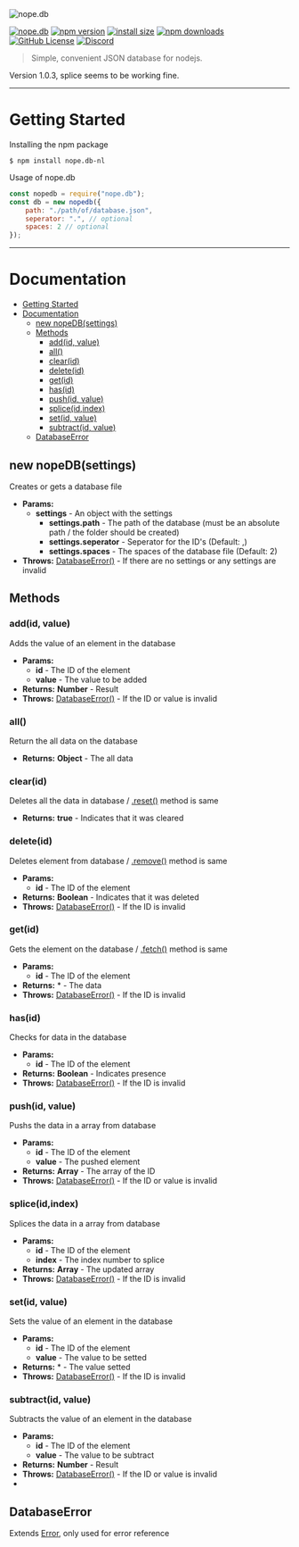 <img src="https://i.ibb.co/C1vZ1j9/nope-db.png" alt="nope.db" />

[![nope.db](https://img.shields.io/badge/nope-db-red.svg)](https://www.npmjs.org/package/nope.db-nl)
[![npm version](https://img.shields.io/npm/v/nope.db-nl.svg?style=flat-square)](https://www.npmjs.org/package/nope.db-nl)
[![install size](https://packagephobia.now.sh/badge?p=nope.db)](https://packagephobia.now.sh/result?p=nope.db-nl)
[![npm downloads](https://img.shields.io/npm/dm/nope.db.svg?style=flat-square)](http://npm-stat.com/charts.html?package=nope.db-nl)
[![GitHub License](https://img.shields.io/badge/license-MIT-blue.svg)](https://github.com/jotkauser/nope.db-nl/blob/0.0.9/LICENSE)
[![Discord](https://img.shields.io/discord/747043879726874734?color=%237289DA&label=Discord)](https://discord.gg/trDF8fb)

> Simple, convenient JSON database for nodejs.

Version 1.0.3, splice seems to be working fine.
<hr>

# Getting Started

Installing the npm package
```console
$ npm install nope.db-nl
```
Usage of nope.db
```js
const nopedb = require("nope.db");
const db = new nopedb({
    path: "./path/of/database.json",
    seperator: ".", // optional
    spaces: 2 // optional 
});
```

<hr>

# Documentation

- [Getting Started](#getting-started)
- [Documentation](#documentation)
  - [new nopeDB(settings)](#new-nopedbsettings)
  - [Methods](#methods)
    - [add(id, value)](#addid-value)
    - [all()](#all)
    - [clear(id)](#clearid)
    - [delete(id)](#deleteid)
    - [get(id)](#getid)
    - [has(id)](#hasid)
    - [push(id, value)](#pushid-value)
    - [splice(id,index)](#spliceidindex)
    - [set(id, value)](#setid-value)
    - [subtract(id, value)](#subtractid-value)
  - [DatabaseError](#databaseerror)
## new nopeDB(settings)
<div class="nopeDB"></div>

Creates or gets a database file
- **Params:**
  - **settings** - An object with the settings
    - **settings.path** - The path of the database (must be an absolute path / the folder should be created) 
    - **settings.seperator** - Seperator for the ID's (Default: ,)
    - **settings.spaces** - The spaces of the database file (Default: 2)
- **Throws:** [DatabaseError()](#DatabaseError) - If there are no settings or any settings are invalid

## Methods
### add(id, value)
Adds the value of an element in the database
- **Params:**
  - **id** - The ID of the element
  - **value** - The value to be added
- **Returns:** **Number** - Result
- **Throws:** [DatabaseError()](#DatabaseError) - If the ID or value is invalid

### all()
Return the all data on the database
- **Returns:** **Object** - The all data

### clear(id)
Deletes all the data in database / [.reset()](#reset) method is same
- **Returns:** **true** - Indicates that it was cleared

### delete(id)
Deletes element from database / [.remove()](#remove) method is same
- **Params:**
  - **id** - The ID of the element
- **Returns:** **Boolean** - Indicates that it was deleted
- **Throws:** [DatabaseError()](#DatabaseError) - If the ID is invalid

### get(id)
Gets the element on the database / [.fetch()](#fetch) method is same
- **Params:**
  - **id** - The ID of the element
- **Returns:** * - The data
- **Throws:** [DatabaseError()](#DatabaseError) - If the ID is invalid

### has(id)
Checks for data in the database
- **Params:**
  - **id** - The ID of the element
- **Returns:** **Boolean** - Indicates presence
- **Throws:** [DatabaseError()](#DatabaseError) - If the ID is invalid

### push(id, value)
Pushs the data in a array from database
- **Params:**
  - **id** - The ID of the element
  - **value** - The pushed element
- **Returns:** **Array** - The array of the ID
- **Throws:** [DatabaseError()](#DatabaseError) - If the ID or value is invalid

### splice(id,index)
Splices the data in a array from database
- **Params:**
  - **id** - The ID of the element
  - **index** - The index number to splice
- **Returns:** **Array** - The updated array
- **Throws:** [DatabaseError()](#DatabaseError) - If the ID is invalid

### set(id, value)
Sets the value of an element in the database
- **Params:**
  - **id** - The ID of the element
  - **value** - The value to be setted
- **Returns:** * - The value setted
- **Throws:** [DatabaseError()](#DatabaseError) - If the ID is invalid

### subtract(id, value)
Subtracts the value of an element in the database
- **Params:**
  - **id** - The ID of the element
  - **value** - The value to be subtract
- **Returns:** **Number** - Result
- **Throws:** [DatabaseError()](#DatabaseError) - If the ID or value is invalid
- 

## DatabaseError
<div class="DatabaseError"></div>

Extends [Error](https://developer.mozilla.org/en-US/docs/Web/JavaScript/Reference/Global_Objects/Error), only used for error reference